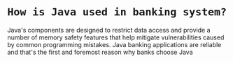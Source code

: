 # `How is Java used in banking system?`
Java's components are designed to restrict data access and provide a number of memory safety features that help mitigate vulnerabilities caused by common programming mistakes. Java banking applications are reliable and that's the first and foremost reason why banks choose Java
